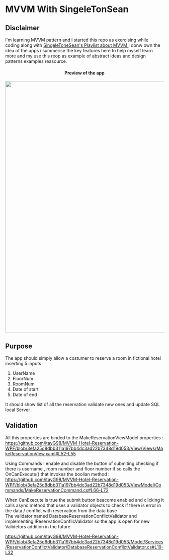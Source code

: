 # MVVM With SingeleTonSean

## Disclaimer
I'm learning MVVM pattern and i started this repo as exercising while coding along with <a href="https://www.youtube.com/playlist?list=PLA8ZIAm2I03hS41Fy4vFpRw8AdYNBXmNm">SingeleToneSean's Playlist about MVVM </a> I donw own the idea of the apps i summerise the key features here to help myself learn more and my use this reop as example of abstract ideas and design patterns examples reasource.


<div align="center">
<h4>Preview of the app</h4>
<img src="https://github.com/itayG98/MVVMSingeleTonSean/blob/618f398f1363dbdc35521a49b9e61c5b17c9e095/MVVM/PreView/FirtPreviw.jpg" width="800">
</div>

## Purpose
The app should simply allow a costumer to reserve a room in fictional hotel inserting 5 inputs

1. UserName
2. FloorNum
3. RoomNum
4. Date of start 
5. Date of end 

It should show list of all the reservation validate new ones and update SQL local Server .

## Validation 
All this properties are binded to the MakeReservationViewModel properties : 
https://github.com/itayG98/MVVM-Hotel-Reservation-WPF/blob/3efa25d8dbb311a197bb4dc3ad22b7348d19d053/View/Views/MakeReservationView.xaml#L52-L55

Using Commands I enable and disable the button of submiting checking if there is username , room number and floor number 
if so calls the OnCanExecute() that invokes the boolian method :
https://github.com/itayG98/MVVM-Hotel-Reservation-WPF/blob/3efa25d8dbb311a197bb4dc3ad22b7348d19d053/ViewModel/Commands/MakeReservationCommand.cs#L66-L72

When CanExecute is true the submit button beacome enabled and clicking it calls async method that uses a validator objects to check if there is error in the data / conflict with reservation from the data base  
The validator named DatabaseReservationConflictValidator and implementing IReservationConflicValidator so the app is open for new Validetors addition in the future

https://github.com/itayG98/MVVM-Hotel-Reservation-WPF/blob/3efa25d8dbb311a197bb4dc3ad22b7348d19d053/Model/Services/ReservationConflictValidator/DatabaseReservationConflictValidator.cs#L19-L32
